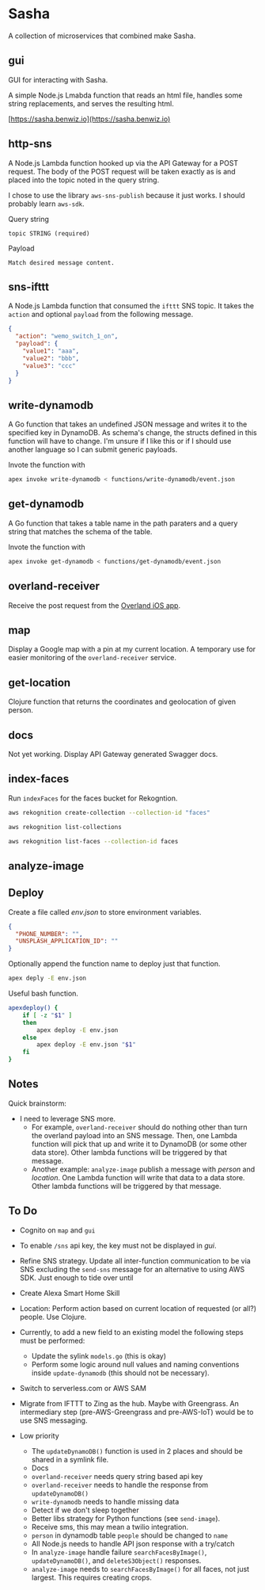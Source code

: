 # Sasha

A collection of microservices that combined make Sasha.

## gui

GUI for interacting with Sasha.

A simple Node.js Lmabda function that reads an html file, handles some string replacements, and serves the resulting html.

[https://sasha.benwiz.io](https://sasha.benwiz.io)

## http-sns

A Node.js Lambda function hooked up via the API Gateway for a POST request. The body of the POST request will be taken exactly as is and placed into the topic noted in the query string.

I chose to use the library `aws-sns-publish` because it just works. I should probably learn `aws-sdk`.

Query string

```text
topic STRING (required)
```

Payload

```text
Match desired message content.
```

## sns-ifttt

A Node.js Lambda function that consumed the `ifttt` SNS topic. It takes the `action` and optional `payload` from the following message.

```json
{
  "action": "wemo_switch_1_on",
  "payload": {
    "value1": "aaa",
    "value2": "bbb",
    "value3": "ccc"
  }
}
```

## write-dynamodb

A Go function that takes an undefined JSON message and writes it to the specified key in DynamoDB. As schema's change, the structs defined in this function will have to change. I'm unsure if I like this or if I should use another language so I can submit generic payloads.

Invote the function with

```bash
apex invoke write-dynamodb < functions/write-dynamodb/event.json
```

## get-dynamodb

A Go function that takes a table name in the path paraters and a query string that matches the schema of the table.

Invote the function with

```bash
apex invoke get-dynamodb < functions/get-dynamodb/event.json
```

## overland-receiver

Receive the post request from the [Overland iOS app](https://overland.p3k.io/).

## map

Display a Google map with a pin at my current location. A temporary use for easier monitoring of the `overland-receiver` service.

## get-location

Clojure function that returns the coordinates and geolocation of given person.

## docs

Not yet working. Display API Gateway generated Swagger docs.

## index-faces

Run `indexFaces` for the faces bucket for Rekogntion.

```bash
aws rekognition create-collection --collection-id "faces"
```

```bash
aws rekognition list-collections
```

```bash
aws rekognition list-faces --collection-id faces
```

## analyze-image

## Deploy

Create a file called _env.json_ to store environment variables.

```json
{
  "PHONE_NUMBER": "",
  "UNSPLASH_APPLICATION_ID": ""
}
```

Optionally append the function name to deploy just that function.

```bash
apex deply -E env.json
```

Useful bash function.

```bash
apexdeploy() {
    if [ -z "$1" ]
    then
        apex deploy -E env.json
    else
        apex deploy -E env.json "$1"
    fi
}
```

## Notes

Quick brainstorm:

- I need to leverage SNS more.
  - For example, `overland-receiver` should do nothing other than turn the overland payload into an SNS message. Then, one Lambda function will pick that up and write it to DynamoDB (or some other data store). Other lambda functions will be triggered by that message.
  - Another example: `analyze-image` publish a message with _person_ and _location_. One Lambda function will write that data to a data store. Other lambda functions will be triggered by that message.

## To Do

- Cognito on `map` and `gui`
- To enable `/sns` api key, the key must not be displayed in _gui_.
- Refine SNS strategy. Update all inter-function communication to be via SNS excluding the `send-sns` message for an alternative to using AWS SDK. Just enough to tide over until
- Create Alexa Smart Home Skill
- Location: Perform action based on current location of requested (or all?) people. Use Clojure.
- Currently, to add a new field to an existing model the following steps must be performed:
  - Update the sylink `models.go` (this is okay)
  - Perform some logic around null values and naming conventions inside `update-dynamodb` (this should not be necessary).
- Switch to serverless.com or AWS SAM
- Migrate from IFTTT to Zing as the hub. Maybe with Greengrass. An intermediary step (pre-AWS-Greengrass and pre-AWS-IoT) would be to use SNS messaging.

- Low priority
  - The `updateDynamoDB()` function is used in 2 places and should be shared in a symlink file.
  - Docs
  - `overland-receiver` needs query string based api key
  - `overland-receiver` needs to handle the response from `updateDynamoDB()`
  - `write-dynamodb` needs to handle missing data
  - Detect if we don't sleep together
  - Better libs strategy for Python functions (see `send-image`).
  - Receive sms, this may mean a twilio integration.
  - `person` in dynamodb table `people` should be changed to `name`
  - All Node.js needs to handle API json response with a try/catch
  - In `analyze-image` handle failure `searchFacesByImage()`, `updateDynamoDB()`, and `deleteS3Object()` responses.
  - `analyze-image` needs to `searchFacesByImage()` for all faces, not just largest. This requires creating crops.
